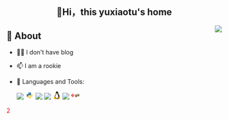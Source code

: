 <h2 align="center">👋Hi，this yuxiaotu's home</h2>

<img align="right" src="https://github-readme-stats.vercel.app/api?username=yuxiaotu&show_icons=true&hide_border=true">

## 🧐 About

- 👨‍💻 I don't have blog
- 📫 I am a rookie
- 🌱 Languages and Tools: 

    <div>
        <code><img height="20" src="https://sdtimes.com/wp-content/uploads/2018/03/jW4dnFtA_400x400.jpg"></code>
        <code><img height="20" src="https://raw.githubusercontent.com/github/explore/80688e429a7d4ef2fca1e82350fe8e3517d3494d/topics/python/python.png"></code>
        <code><img height="20" src="https://html5hive.org/wp-content/uploads/2014/06/js_800x800.jpg"></code>
        <code><img height="20" src="https://vuejs.org/images/logo.png"></code>
        <code><img height="20" src="https://raw.githubusercontent.com/github/explore/80688e429a7d4ef2fca1e82350fe8e3517d3494d/topics/linux/linux.png"></code>
        <code><img height="20" src="https://cdn.svgporn.com/logos/visual-studio-code.svg"></code>
        <code><img height="20" src="https://raw.githubusercontent.com/github/explore/80688e429a7d4ef2fca1e82350fe8e3517d3494d/topics/git/git.png"></code>
    </div>

<style> .t1{color: red}</style>
<p class="t1">2</p>
